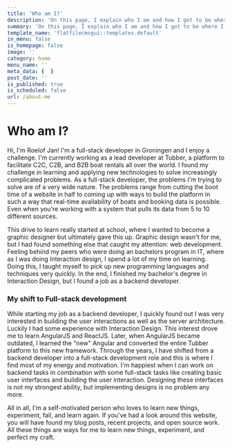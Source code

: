 ```yaml
---
title: 'Who am I?'
description: 'On this page, I explain who I am and how I got to be where I am today. My path is a path of discovery and rediscovery and is still leading me in surprising directions.'
summary: 'On this page, I explain who I am and how I got to be where I am today. My path is a path of discovery and rediscovery and is still leading me in surprising directions.'
template_name: 'flatfilecmsgui::templates.default'
in_menu: false
is_homepage: false
image: ''
category: home
menu_name: ''
meta_data: {  }
post_date: ''
is_published: true
is_scheduled: false
url: /about-me
---
```


# Who am I?

Hi, I'm Roelof Jan! I'm a full-stack developer in Groningen and I enjoy a challenge. I'm currently working as a lead developer at Tubber, a platform to facilitate C2C, C2B, and B2B boat rentals all over the world. I found my challenge in learning and applying new technologies to solve increasingly complicated problems. As a full-stack developer, the problems I'm trying to solve are of a very wide nature. The problems range from cutting the boot time of a website in half to coming up with ways to build the platform in such a way that real-time availability of boats and booking data is possible. Even when you're working with a system that pulls its data from 5 to 10 different sources.

This drive to learn really started at school, where I wanted to become a graphic designer but ultimately gave this up. Graphic design wasn't for me, but I had found something else that caught my attention: web development. Feeling behind my peers who were doing an bachelors program in IT, where as I was doing Interaction design, I spend a lot of my time on learning. Doing this, I taught myself to pick up new programming languages and techniques very quickly. In the end, I finished my bachelor's degree in Interaction Design, but I found a job as a backend developer.

### My shift to Full-stack development
While starting my job as a backend developer, I quickly found out I was very interested in building the user interactions as well as the server architecture. Luckily I had some experience with Interaction Design. This interest drove me to learn AngularJS and ReactJS. Later, when AngularJS became outdated, I learned the "new" Angular and converted the entire Tubber platform to this new framework. Through the years, I have shifted from a backend developer into a full-stack development role and this is where I find most of my energy and motivation. I'm happiest when I can work on backend tasks in combination with some full-stack tasks like creating basic user interfaces and building the user interaction. Designing these interfaces is not my strongest ability, but implementing designs is no problem any more.

All in all, I'm a self-motivated person who loves to learn new things, experiment, fail, and learn again. If you've had a look around this website, you will have found my blog posts, recent projects, and open source work. All these things are ways for me to learn new things, experiment, and perfect my craft.